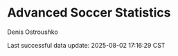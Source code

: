 # Advanced Soccer Statistics
Denis Ostroushko

<!-- gfm -->

Last successful data update: 2025-08-02 17:16:29 CST
